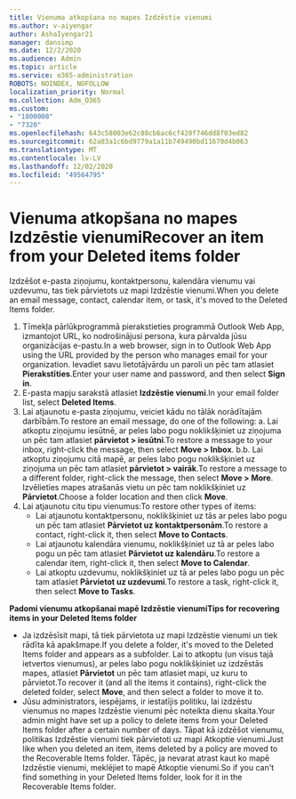 ```yaml
---
title: Vienuma atkopšana no mapes Izdzēstie vienumi
ms.author: v-aiyengar
author: AshaIyengar21
manager: dansimp
ms.date: 12/2/2020
ms.audience: Admin
ms.topic: article
ms.service: o365-administration
ROBOTS: NOINDEX, NOFOLLOW
localization_priority: Normal
ms.collection: Adm_O365
ms.custom:
- "1800008"
- "7320"
ms.openlocfilehash: 643c58003e62c88cb6ac6cf420f746dd8f03ed82
ms.sourcegitcommit: 62a83a1c6bd9779a1a11b749490bd11670d4b063
ms.translationtype: MT
ms.contentlocale: lv-LV
ms.lasthandoff: 12/02/2020
ms.locfileid: "49564795"
---
```

# <a name="recover-an-item-from-your-deleted-items-folder"></a><span data-ttu-id="551c3-102">Vienuma atkopšana no mapes Izdzēstie vienumi</span><span class="sxs-lookup"><span data-stu-id="551c3-102">Recover an item from your Deleted items folder</span></span>

<span data-ttu-id="551c3-103">Izdzēšot e-pasta ziņojumu, kontaktpersonu, kalendāra vienumu vai uzdevumu, tas tiek pārvietots uz mapi Izdzēstie vienumi.</span><span class="sxs-lookup"><span data-stu-id="551c3-103">When you delete an email message, contact, calendar item, or task, it's moved to the Deleted Items folder.</span></span>

1. <span data-ttu-id="551c3-104">Tīmekļa pārlūkprogrammā pierakstieties programmā Outlook Web App, izmantojot URL, ko nodrošinājusi persona, kura pārvalda jūsu organizācijas e-pastu.</span><span class="sxs-lookup"><span data-stu-id="551c3-104">In a web browser, sign in to Outlook Web App using the URL provided by the person who manages email for your organization.</span></span> <span data-ttu-id="551c3-105">Ievadiet savu lietotājvārdu un paroli un pēc tam atlasiet **Pierakstīties**.</span><span class="sxs-lookup"><span data-stu-id="551c3-105">Enter your user name and password, and then select **Sign in**.</span></span>
1. <span data-ttu-id="551c3-106">E-pasta mapju sarakstā atlasiet **Izdzēstie vienumi**.</span><span class="sxs-lookup"><span data-stu-id="551c3-106">In your email folder list, select **Deleted Items**.</span></span>
1. <span data-ttu-id="551c3-107">Lai atjaunotu e-pasta ziņojumu, veiciet kādu no tālāk norādītajām darbībām.</span><span class="sxs-lookup"><span data-stu-id="551c3-107">To restore an email message, do one of the following: a.</span></span> <span data-ttu-id="551c3-108">Lai atkoptu ziņojumu iesūtnē, ar peles labo pogu noklikšķiniet uz ziņojuma un pēc tam atlasiet **pārvietot > iesūtni**.</span><span class="sxs-lookup"><span data-stu-id="551c3-108">To restore a message to your inbox, right-click the message, then select **Move > Inbox**.</span></span>
    <span data-ttu-id="551c3-109">b.</span><span class="sxs-lookup"><span data-stu-id="551c3-109">b.</span></span> <span data-ttu-id="551c3-110">Lai atkoptu ziņojumu citā mapē, ar peles labo pogu noklikšķiniet uz ziņojuma un pēc tam atlasiet **pārvietot > vairāk**.</span><span class="sxs-lookup"><span data-stu-id="551c3-110">To restore a message to a different folder, right-click the message, then select **Move > More**.</span></span> <span data-ttu-id="551c3-111">Izvēlieties mapes atrašanās vietu un pēc tam noklikšķiniet uz **Pārvietot**.</span><span class="sxs-lookup"><span data-stu-id="551c3-111">Choose a folder location and then click **Move**.</span></span>
4. <span data-ttu-id="551c3-112">Lai atjaunotu citu tipu vienumus:</span><span class="sxs-lookup"><span data-stu-id="551c3-112">To restore other types of items:</span></span>
    - <span data-ttu-id="551c3-113">Lai atjaunotu kontaktpersonu, noklikšķiniet uz tās ar peles labo pogu un pēc tam atlasiet **Pārvietot uz kontaktpersonām**.</span><span class="sxs-lookup"><span data-stu-id="551c3-113">To restore a contact, right-click it, then select **Move to Contacts**.</span></span>
    - <span data-ttu-id="551c3-114">Lai atjaunotu kalendāra vienumu, noklikšķiniet uz tā ar peles labo pogu un pēc tam atlasiet **Pārvietot uz kalendāru**.</span><span class="sxs-lookup"><span data-stu-id="551c3-114">To restore a calendar item, right-click it, then select **Move to Calendar**.</span></span>
    - <span data-ttu-id="551c3-115">Lai atkoptu uzdevumu, noklikšķiniet uz tā ar peles labo pogu un pēc tam atlasiet **Pārvietot uz uzdevumi**.</span><span class="sxs-lookup"><span data-stu-id="551c3-115">To restore a task, right-click it, then select **Move to Tasks**.</span></span>

<span data-ttu-id="551c3-116">**Padomi vienumu atkopšanai mapē Izdzēstie vienumi**</span><span class="sxs-lookup"><span data-stu-id="551c3-116">**Tips for recovering items in your Deleted Items folder**</span></span>

- <span data-ttu-id="551c3-117">Ja izdzēsīsit mapi, tā tiek pārvietota uz mapi Izdzēstie vienumi un tiek rādīta kā apakšmape.</span><span class="sxs-lookup"><span data-stu-id="551c3-117">If you delete a folder, it's moved to the Deleted Items folder and appears as a subfolder.</span></span> <span data-ttu-id="551c3-118">Lai to atkoptu (un visus tajā ietvertos vienumus), ar peles labo pogu noklikšķiniet uz izdzēstās mapes, atlasiet **Pārvietot** un pēc tam atlasiet mapi, uz kuru to pārvietot.</span><span class="sxs-lookup"><span data-stu-id="551c3-118">To recover it (and all the items it contains), right-click the deleted folder, select **Move**, and then select a folder to move it to.</span></span>
- <span data-ttu-id="551c3-119">Jūsu administrators, iespējams, ir iestatījis politiku, lai izdzēstu vienumus no mapes Izdzēstie vienumi pēc noteikta dienu skaita.</span><span class="sxs-lookup"><span data-stu-id="551c3-119">Your admin might have set up a policy to delete items from your Deleted Items folder after a certain number of days.</span></span> <span data-ttu-id="551c3-120">Tāpat kā izdzēšot vienumu, politikas Izdzēstie vienumi tiek pārvietoti uz mapi Atkoptie vienumi.</span><span class="sxs-lookup"><span data-stu-id="551c3-120">Just like when you deleted an item, items deleted by a policy are moved to the Recoverable Items folder.</span></span> <span data-ttu-id="551c3-121">Tāpēc, ja nevarat atrast kaut ko mapē Izdzēstie vienumi, meklējiet to mapē Atkoptie vienumi.</span><span class="sxs-lookup"><span data-stu-id="551c3-121">So if you can't find something in your Deleted Items folder, look for it in the Recoverable Items folder.</span></span>
